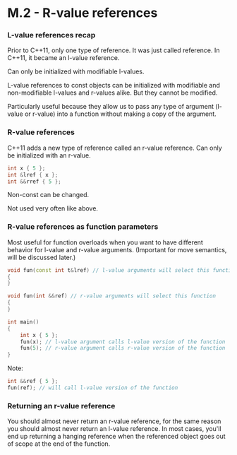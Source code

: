 # M.2 - R-value references

### L-value references recap
Prior to C++11, only one type of reference. It was just called reference. In C++11, it
became an l-value reference.

Can only be initialized with modifiable l-values.

L-value references to const objects can be initialized with modifiable and non-modifiable
l-values and r-values alike. But they cannot be modified.

Particularly useful because they allow us to pass any type of argument (l-value or
r-value) into a function without making a copy of the argument.

### R-value references
C++11 adds a new type of reference called an r-value reference. Can only be initialized
with an r-value.

```c++
int x { 5 };
int &lref { x };
int &&rref { 5 };
```

Non-const can be changed.

Not used very often like above.

### R-value references as function parameters
Most useful for function overloads when you want to have different behavior for l-value
and r-value arguments. (Important for move semantics, will be discussed later.)

```c++
void fun(const int t&lref) // l-value arguments will select this function
{
}

void fun(int &&ref) // r-value arguments will select this function
{
}

int main()
{
    int x { 5 };
    fun(x); // l-value argument calls l-value version of the function
    fun(5); // r-value argument calls r-value version of the function
}
```

Note:

```c++
int &&ref { 5 };
fun(ref); // will call l-value version of the function
```

### Returning an r-value reference
You should almost never return an r-value reference, for the same reason you should almost
never return an l-value reference. In most cases, you'll end up returning a hanging
reference when the referenced object goes out of scope at the end of the function.
